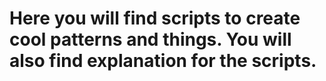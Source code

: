 # Here you will find scripts to create cool patterns and things. You will also find explanation for the scripts.
